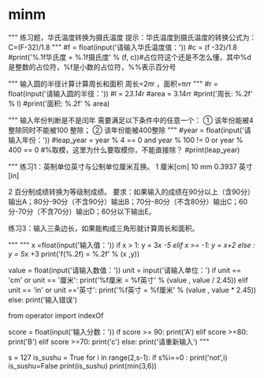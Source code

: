 # minm
"""
练习题，华氏温度转换为摄氏温度
提示：华氏温度到摄氏温度的转换公式为：C=(F-32)/1.8
"""
#f = float(input('请输入华氏温度值：'))
#c = (f -32)/1.8
#print('%.1f华氏度 = %.1f摄氏度' % (f, c))#占位符这个还是不怎么懂，其中%d是整数的占位符，%f是小数的占位符，%%表示百分号

"""
输入圆的半径计算计算周长和面积
周长=2*π*r ，面积=π*r*r 
"""
#r = float(input('请输入圆的半径：'))
#l = 2*3.14*r
#area = 3.14*r*r
#print('周长: %.2f' % l)
#print('面积: %.2f' % area)

"""
输入年份判断是不是闰年
需要满足以下条件中的任意一个： ① 该年份能被4 整除同时不能被100 整除； ② 该年份能被400整除
"""
#year = float(input('请输入年份：'))
#leap_year = year % 4 == 0 and year % 100 != 0 or year % 400 == 0  #%取模，这里为什么要取模你，不能直接除？
#print(leap_year)

"""
练习1：英制单位英寸与公制单位厘米互换。
1 厘米[cm]	10 mm	0.3937 英寸[in]

2 百分制成绩转换为等级制成绩。
要求：如果输入的成绩在90分以上（含90分）输出A；80分-90分（不含90分）输出B；70分-80分（不含80分）输出C；60分-70分（不含70分）输出D；60分以下输出E。

练习3：输入三条边长，如果能构成三角形就计算周长和面积。

"""
"""
x =float(input('输入值：'))
if x > 1:
    y = 3*x -5
elif x >= -1:
    y = x+2
else :
    y = 5*x +3
print('f(%.2f) = %.2f' % (x ,y))


value = float(input('请输入数值：'))
unit = input('请输入单位：')
if unit == 'cm' or unit == '厘米':
    print('%f厘米 = %f英寸' % (value , value / 2.45))
elif unit == 'in' or  unit =='英寸':
    print('%f英寸 = %f厘米' % (value , value * 2.45))
else:
    print('输入错误')


from operator import indexOf


score = float(input('输入分数：'))
if score >= 90:
    print('A')
elif score >=80:
    print('B')
elif score >=70:
    print('c')
else:
    print('请重新输入')
"""

s = 127
is_sushu = True
for i in range(2,s-1):
    if s%i==0 :
        print('not',i)
        is_sushu=False
print(is_sushu)
print(min(3,6))
